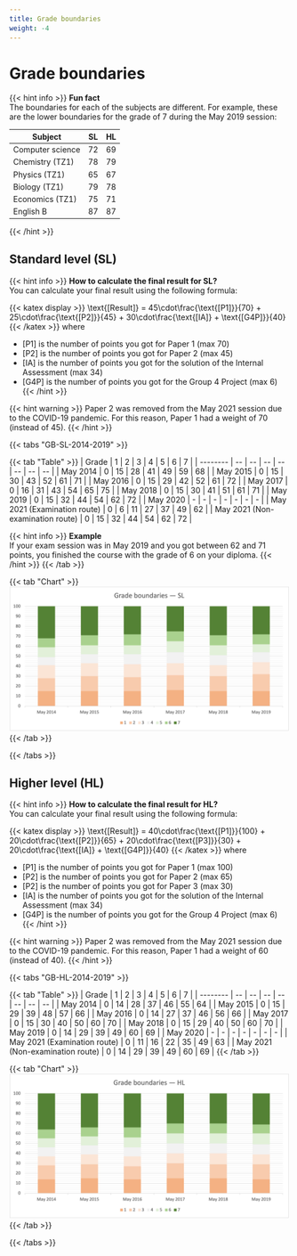```yaml
---
title: Grade boundaries
weight: -4
---
```


# Grade boundaries

{{< hint info >}}
**Fun fact**  
The boundaries for each of the subjects are different. For example, these are the lower boundaries for the grade of 7 during the May 2019 session:

| Subject          | SL | HL |
| ---------------- | -- | -- |
| Computer science | 72 | 69 |
| Chemistry (TZ1)  | 78 | 79 |
| Physics (TZ1)    | 65 | 67 |
| Biology (TZ1)    | 79 | 78 |
| Economics (TZ1)  | 75 | 71 |
| English B        | 87 | 87 |
{{< /hint >}}

## Standard level (SL)

{{< hint info >}}
**How to calculate the final result for SL?**  
You can calculate your final result using the following formula:  

{{< katex display  >}}
\text{[Result]} = 45\cdot\frac{\text{[P1]}}{70} + 25\cdot\frac{\text{[P2]}}{45} + 30\cdot\frac{\text{[IA]} + \text{[G4P]}}{40}
{{< /katex >}}
where
* [P1] is the number of points you got for Paper 1 (max 70)
* [P2] is the number of points you got for Paper 2 (max 45)
* [IA] is the number of points you got for the solution of the Internal Assessment (max 34)
* [G4P] is the number of points you got for the Group 4 Project (max 6)
{{< /hint >}}

{{< hint warning >}}
Paper 2 was removed from the May 2021 session due to the COVID-19 pandemic. For this reason, Paper 1 had a weight of 70 (instead of 45).
{{< /hint >}}

{{< tabs "GB-SL-2014-2019" >}}

{{< tab "Table" >}}
| Grade    |  1 |  2 |  3 |  4 |  5 |  6 |  7 |
| -------- | -- | -- | -- | -- | -- | -- | -- |
| May 2014 |  0 | 15 | 28 | 41 | 49 | 59 | 68 |
| May 2015 |  0 | 15 | 30 | 43 | 52 | 61 | 71 |
| May 2016 |  0 | 15 | 29 | 42 | 52 | 61 | 72 |
| May 2017 |  0 | 16 | 31 | 43 | 54 | 65 | 75 |
| May 2018 |  0 | 15 | 30 | 41 | 51 | 61 | 71 |
| May 2019 |  0 | 15 | 32 | 44 | 54 | 62 | 72 |
| May 2020 |  - |  - |  - |  - |  - |  - |  - |
| May 2021 (Examination route) |  0 |  6 | 11 | 27 | 37 | 49 | 62 |
| May 2021 (Non-examination route) |  0 | 15 | 32 | 44 | 54 | 62 | 72 |

{{< hint info >}}
**Example**  
If your exam session was in May 2019 and you got between 62 and 71 points, you finished the course with the grade of 6 on your diploma.
{{< /hint >}}
{{< /tab >}}

{{< tab "Chart" >}}
![](GB-SL-2014-2019.png)
{{< /tab >}}

{{< /tabs >}}

## Higher level (HL)

{{< hint info >}}
**How to calculate the final result for HL?**  
You can calculate your final result using the following formula:  

{{< katex display  >}}
\text{[Result]} = 40\cdot\frac{\text{[P1]}}{100} + 20\cdot\frac{\text{[P2]}}{65} + 20\cdot\frac{\text{[P3]}}{30} + 20\cdot\frac{\text{[IA]} + \text{[G4P]}}{40}
{{< /katex >}}
where
* [P1] is the number of points you got for Paper 1 (max 100)
* [P2] is the number of points you got for Paper 2 (max 65)
* [P2] is the number of points you got for Paper 3 (max 30)
* [IA] is the number of points you got for the solution of the Internal Assessment (max 34)
* [G4P] is the number of points you got for the Group 4 Project (max 6)
{{< /hint >}}

{{< hint warning >}}
Paper 2 was removed from the May 2021 session due to the COVID-19 pandemic. For this reason, Paper 1 had a weight of 60 (instead of 40).
{{< /hint >}}

{{< tabs "GB-HL-2014-2019" >}}

{{< tab "Table" >}}
| Grade    |  1 |  2 |  3 |  4 |  5 |  6 |  7 |
| -------- | -- | -- | -- | -- | -- | -- | -- |
| May 2014 |  0 | 14 | 28 | 37 | 46 | 55 | 64 |
| May 2015 |  0 | 15 | 29 | 39 | 48 | 57 | 66 |
| May 2016 |  0 | 14 | 27 | 37 | 46 | 56 | 66 |
| May 2017 |  0 | 15 | 30 | 40 | 50 | 60 | 70 |
| May 2018 |  0 | 15 | 29 | 40 | 50 | 60 | 70 |
| May 2019 |  0 | 14 | 29 | 39 | 49 | 60 | 69 |
| May 2020 |  - |  - |  - |  - |  - |  - |  - |
| May 2021 (Examination route) |  0 | 11 | 16 | 22 | 35 | 49 | 63 |
| May 2021 (Non-examination route) |  0 | 14 | 29 | 39 | 49 | 60 | 69 |
{{< /tab >}}

{{< tab "Chart" >}}
![](GB-HL-2014-2019.png)
{{< /tab >}}

{{< /tabs >}}
